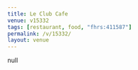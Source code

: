 ```yaml
---
title: Le Club Cafe
venue: v15332
tags: [restaurant, food, "fhrs:411587"]
permalink: /v/15332/
layout: venue
---
```

null
